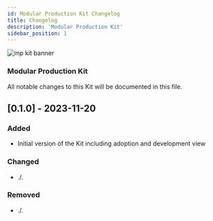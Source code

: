 ```yaml
---
id: Modular Production Kit Changelog
title: Changelog
description: 'Modular Production Kit'
sidebar_position: 1
---
```


![mp kit banner](@site/static/img/MPKitIcon.png)

### Modular Production Kit

All notable changes to this Kit will be documented in this file.

## [0.1.0] - 2023-11-20

### Added

- Initial version of the Kit including adoption and development view

### Changed

- ./.

### Removed

- ./.
